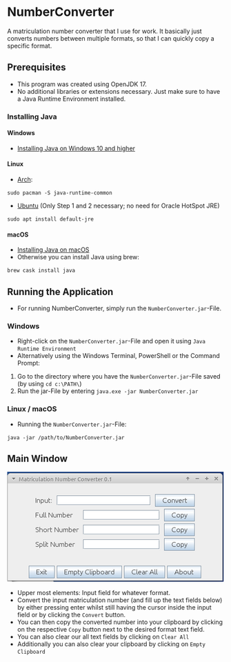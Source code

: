 # NumberConverter
A matriculation number converter that I use for work. It basically just converts numbers between multiple formats, so that I can quickly copy a specific format.

## Prerequisites
* This program was created using OpenJDK 17.
* No additional libraries or extensions necessary. Just make sure to have a Java Runtime Environment installed.

### Installing Java
#### Windows
* [Installing Java on Windows 10 and higher](https://www.java.com/en/download/help/windows_manual_download.html)

#### Linux
* [Arch](https://wiki.archlinux.org/title/java):

```
sudo pacman -S java-runtime-common
```

* [Ubuntu](https://ubuntu.com/tutorials/install-jre) (Only Step 1 and 2 necessary; no need for Oracle HotSpot JRE)

```
sudo apt install default-jre
```

#### macOS
* [Installing Java on macOS](https://www.java.com/en/download/help/mac_install.html)
* Otherwise you can install Java using brew:

```
brew cask install java
```

## Running the Application
* For running NumberConverter, simply run the `NumberConverter.jar`-File.

### Windows
* Right-click on the `NumberConverter.jar`-File and open it using `Java Runtime Environment`
* Alternatively using the Windows Terminal, PowerShell or the Command Prompt:
1. Go to the directory where you have the `NumberConverter.jar`-File saved (by using `cd c:\PATH\`)
2. Run the jar-File by entering `java.exe -jar NumberConverter.jar`

### Linux / macOS
* Running the `NumberConverter.jar`-File:
```
java -jar /path/to/NumberConverter.jar
```

## Main Window
![](/images/mainwindow.png)
* Upper most elements: Input field for whatever format. 
* Convert the input matriculation number (and fill up the text fields below) by either pressing enter whilst still having the cursor inside the input field or by clicking the `Convert` button.
* You can then copy the converted number into your clipboard by clicking on the respective `Copy` button next to the desired format text field.
* You can also clear our all text fields by clicking on `Clear All`
* Additionally you can also clear your clipboard by clicking on `Empty Clipboard`
